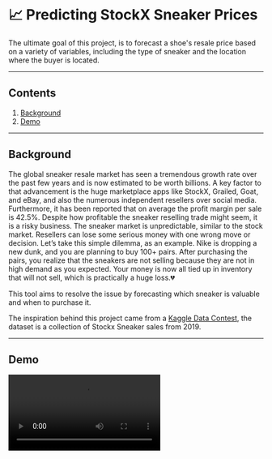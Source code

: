 # 📈 **Predicting StockX Sneaker Prices**

The ultimate goal of this project, is to forecast a shoe's resale price based on a variety of variables, including the type of sneaker and the location where the buyer is located.

---

## **Contents**

1. [Background](#Background)
2. [Demo](#Demo)

---

## **Background**

The global sneaker resale market has seen a tremendous growth rate over the past few years and is now estimated to be worth billions. A key factor to that advancement is the huge marketplace apps like StockX, Grailed, Goat, and eBay, and also the numerous independent resellers over social media. Furthermore, it has been reported that on average the profit margin per sale is 42.5%. Despite how profitable the sneaker reselling trade might seem, it is a risky business. The sneaker market is unpredictable, similar to the stock market. Resellers can lose some serious money with one wrong move or decision. Let’s take this simple dilemma, as an example. Nike is dropping a new dunk, and you are planning to buy 100+ pairs. After purchasing the pairs, you realize that the sneakers are not selling because they are not in high demand as you expected. Your money is now all tied up in inventory that will not sell, which is practically a huge loss.💔

This tool aims to resolve the issue by forecasting which sneaker is valuable and when to purchase it.

The inspiration behind this project came from a [Kaggle Data Contest](https://www.kaggle.com/datasets/hudsonstuck/stockx-data-contest), the dataset is a collection of Stockx Sneaker sales from 2019.

---

## **Demo**
![Demo](./demo.mp4)
